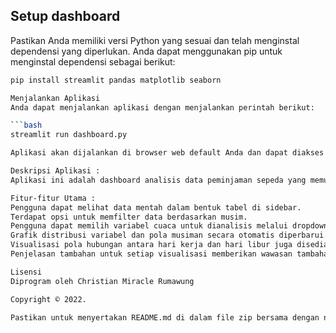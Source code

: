 ## Setup dashboard

Pastikan Anda memiliki versi Python yang sesuai dan telah menginstal dependensi yang diperlukan. Anda dapat menggunakan pip untuk menginstal dependensi sebagai berikut:

````bash
pip install streamlit pandas matplotlib seaborn

Menjalankan Aplikasi
Anda dapat menjalankan aplikasi dengan menjalankan perintah berikut:

```bash
streamlit run dashboard.py

Aplikasi akan dijalankan di browser web default Anda dan dapat diakses melalui alamat localhost yang diberikan di terminal.

Deskripsi Aplikasi :
Aplikasi ini adalah dashboard analisis data peminjaman sepeda yang memungkinkan pengguna untuk menganalisis pola peminjaman berdasarkan musim, variabel cuaca, dan hari kerja versus hari libur.

Fitur-fitur Utama :
Pengguna dapat melihat data mentah dalam bentuk tabel di sidebar.
Terdapat opsi untuk memfilter data berdasarkan musim.
Pengguna dapat memilih variabel cuaca untuk dianalisis melalui dropdown di sidebar.
Grafik distribusi variabel dan pola musiman secara otomatis diperbarui sesuai dengan pilihan pengguna.
Visualisasi pola hubungan antara hari kerja dan hari libur juga disediakan.
Penjelasan tambahan untuk setiap visualisasi memberikan wawasan tambahan kepada pengguna.

Lisensi
Diprogram oleh Christian Miracle Rumawung

Copyright © 2022.

Pastikan untuk menyertakan README.md di dalam file zip bersama dengan notebook dan dashboard Anda.




````
